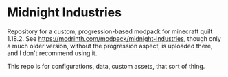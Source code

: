 # Midnight Industries
Repository for a custom, progression-based modpack for minecraft quilt 1.18.2. See https://modrinth.com/modpack/midnight-industries, though only a much older version, without the progression aspect, is uploaded there, and I don't recommend using it.

This repo is for configurations, data, custom assets, that sort of thing.
